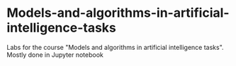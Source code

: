 # Models-and-algorithms-in-artificial-intelligence-tasks
Labs for the course "Models and algorithms in artificial intelligence tasks". Mostly done in Jupyter notebook
